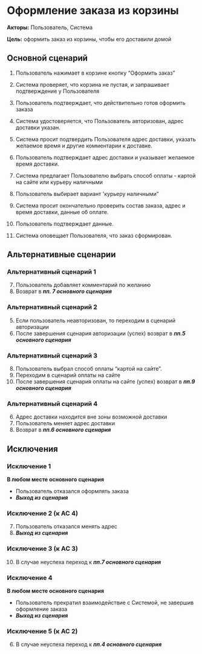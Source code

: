 ﻿# Оформление заказа из корзины

**Акторы:** Пользователь, Система

**Цель:** оформить заказ из корзины, чтобы его доставили домой

## Основной сценарий

1. Пользователь нажимает в корзине кнопку “Оформить заказ”

2. Система проверяет, что корзина не пустая, и запрашивает подтверждение у Пользователя

3. Пользователь подтверждает, что действительно готов оформить заказа

4. Система удостоверяется, что Пользователь авторизован, адрес доставки указан.

5. Система просит подтвердить Пользователя адрес доставки, указать желаемое время и другие комментарии к доставке.

6. Пользователь подтверждает адрес доставки и указывает желаемое время доставки. 

7. Система предлагает Пользователю выбрать способ оплаты - картой на сайте или курьеру наличными

8. Пользователь выбирает вариант 'курьеру наличными”

9. Система просит окончательно проверить состав заказа, адрес и время доставки, данные об оплате.

10. Пользователь подтверждает данные.

11. Система оповещает Пользователя, что заказ сформирован.

## Альтернативные сценарии

### Альтернативный сценарий 1

7. Пользователь добавляет комментарий по желанию
8. Возврат в ***пп. 7 основного сценария***

### Альтернативный сценарий 2

5. Если пользователь неавторизован, то переходим в сценарий авторизации
6. После завершения сценария авторизации (успех) возврат в ***пп.5 основного сценария***

### Альтернативный сценарий 3

8. Пользователь выбрал способ оплаты “картой на сайте”.
9. Переходим в сценарий оплаты на сайте
10. После завершения сценария оплаты на сайте (успех)  возврат в ***пп.9 основного сценария***

### Альтернативный сценарий 4

6. Адрес доставки находится вне зоны возможной доставки
7. Пользователь меняет адрес доставки
8. Возврат в ***пп.6 основного сценария***

## Исключения

### Исключение 1

**В любом месте основного сценария**

- Пользователь отказался оформлять заказа
- ***Выход из сценария***

### Исключение 2 (к АС 4)

7. Пользователь отказался менять адрес
8. ***Выход из сценария***

### Исключение 3 (к АС 3)

10. В случае неуспеха переход к ***пп.7 основного сценария*** 

### Исключение 4

**В любом месте основного сценария**
 
 - Пользователь прекратил взаимодействие с Системой, не завершив оформление заказа
 - ***Выход из сценария***
 
### Исключение 5 (к АС 2)

6. В случае неуспеха переход к ***пп.4 основного сценария***


